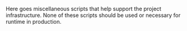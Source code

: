 Here goes miscellaneous scripts that help support the project
infrastructure. None of these scripts should be used or necessary for
runtime in production.
